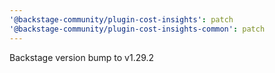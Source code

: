 ```yaml
---
'@backstage-community/plugin-cost-insights': patch
'@backstage-community/plugin-cost-insights-common': patch
---
```


Backstage version bump to v1.29.2